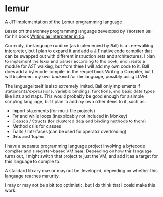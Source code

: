 # lemur
A JIT implementation of the Lemur programming language

Based off the Monkey programming language developed by Thorsten Ball for his book [Writing an Interpreter in Go](https://interpreterbook.com).

Currently, the language runtime (as implemented by Ball) is a tree-walking interpreter, but I plan to expand it and add a JIT native code compiler that can be swapped out with different instruction sets and architectures. I plan to implement the lexer and parser according to the book, and create a module for AST walking, but from there I will add my own code to it. Ball does add a bytecode compiler in the sequel book Writing a Compiler, but I will implement my own backend for the language, possibly using LLVM.

The language itself is also extremely limited. Ball only implements if statements/expressions, variable bindings, functions, and basic data types like lists and maps.
This would probably be good enough for a simple scripting language, but I plan to add my own other items to it, such as:

- Import statements (for multi-file projects)
- For and while loops (inexplicably not included in Monkey)
- Classes / Structs (for clustered data and binding methods to them)
- Method calls for classes
- Traits / Interfaces (can be used for operator overloading)
- Sets and Tuples

I have a separate programming language project involving a bytecode compiler and a register-based VM [here](https://github.com/cartoon-raccoon/verdigris). Depending on how this language turns out, I might switch that project to just the VM, and add it as a target for this language to compile to.

A standard library may or may not be developed, depending on whether this language reaches maturity.

I may or may not be a bit too optimistic, but I do think that I could make this work.
